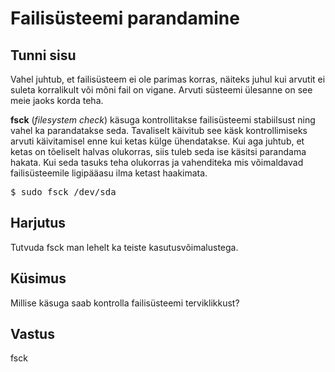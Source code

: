 ﻿# Failisüsteemi parandamine

## Tunni sisu

Vahel juhtub, et failisüsteem ei ole parimas korras, näiteks juhul kui arvutit ei suleta korralikult või mõni fail on vigane. Arvuti süsteemi ülesanne on see meie jaoks korda teha.

<b>fsck</b> (*filesystem check*) käsuga kontrollitakse failisüsteemi stabiilsust ning vahel ka parandatakse seda. Tavaliselt käivitub see käsk kontrollimiseks arvuti käivitamisel enne kui ketas külge ühendatakse. Kui aga juhtub, et ketas on tõeliselt halvas olukorras, siis tuleb seda ise käsitsi parandama hakata. Kui seda tasuks teha olukorras ja vahenditeka mis võimaldavad failisüsteemile ligipääasu ilma ketast haakimata.

<pre>$ sudo fsck /dev/sda</pre>

## Harjutus

Tutvuda fsck man lehelt ka teiste kasutusvõimalustega.

## Küsimus

Millise käsuga saab kontrolla failisüsteemi terviklikkust?

## Vastus

fsck
